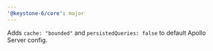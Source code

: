 ```yaml
---
'@keystone-6/core': major
---
```


Adds `cache: "bounded"` and `persistedQueries: false` to default Apollo Server config.
